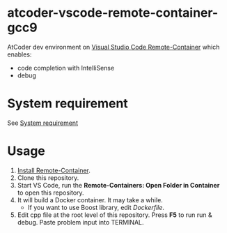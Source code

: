 atcoder-vscode-remote-container-gcc9
====================================

AtCoder dev environment on [Visual Studio Code Remote-Container](https://code.visualstudio.com/docs/remote/containers#_managing-extensions)
which enables:
- code completion with IntelliSense
- debug

# System requirement

See [System requirement](https://code.visualstudio.com/docs/remote/containers#_system-requirements)

# Usage

1. [Install Remote-Container](https://code.visualstudio.com/docs/remote/containers#_installation).
1. Clone this repository.
1. Start VS Code, run the **Remote-Containers: Open Folder in Container** to open this repository.
1. It will build a Docker container. It may take a while.
   - If you want to use Boost library, edit *Dockerfile*.
1. Edit cpp file at the root level of this repository. Press **F5** to run run & debug. Paste problem input into TERMINAL.